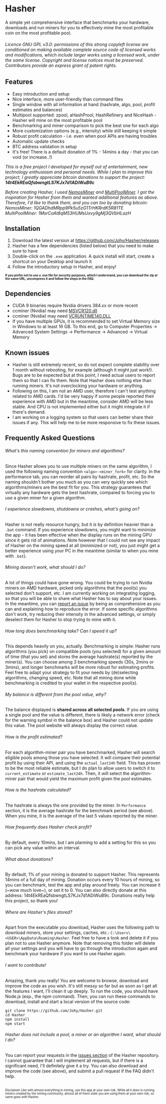 # Hasher
A simple yet comprehensive interface that benchmarks your hardware, downloads and run miners for you to effectively mine the most profitable coin on the most profitable pool.

###### Licence GNU GPL v3.0: permissions of this strong copyleft license are conditioned on making available complete source code of licensed works and modifications, which include larger works using a licensed work, under the same license. Copyright and license notices must be preserved. Contributors provide an express grant of patent rights.

## Features
* Easy introduction and setup
* Nice interface, more user-friendly than command files
* Single window with all information at hand (hashrate, algo, pool, profit estimates and balances)
* Multipool supported: zpool, aHashProol, HashRefinery and NiceHash - Hasher will mine on the most profitable pool
* Benchmarking and miner comparison to pick the best one for each algo
* More customization options (e.g., intensity) while still keeping it simple
* Robust profit calculation - i.e. even when pool APIs are having troubles
* Automatic update checks
* BTC address validation in setup
* It's free! There is a default donation of 1% - 14mins a day - that you can void (or increase..!)

*This is a free project I developed for myself out of entertainment, new technology enthusiasm and personal needs. While I plan to improve this project, I greatly appreciate bitcoin donations to support the project: **14t4EkREaQfsbwngtLS7KJx7d1ADiWuB9c***

*Before creating Hasher, I used [NemosMiner](https://github.com/nemosminer/NemosMiner-v2.3) and [MultiPoolMiner](https://github.com/MultiPoolMiner/MultiPoolMiner). I got the inspiration for Hasher from them and wanted additional features as above. Therefore, I'd like to thank them, and you can too by donating bitcoin:  
NemosMiner: 1QGADhdMRpp9Pk5u5zG1TrHKRrdK5R81TE  
MultiPoolMiner: 1MsrCoAt8qM53HUMsUxvy9gMj3QVbHLazH*


## Installation
1. Download the latest version at https://github.com/Johy/Hasher/releases
2. Hasher has a few dependencies (listed below) that you need to make sure to have
4. Double-click on the `.exe` application. A quick install will start, create a shortcut on your Desktop and launch it
5. Follow the introductory setup in Hasher, and enjoy!

<sup><sub>**If you prefer not to use a .exe file for security purposes, which I understand, you can download the zip at the same URL, uncompress it and follow the steps in the FAQ.**</sub></sup>

## Dependencies
* CUDA 9 binaries require Nvidia drivers 384.xx or more recent
* ccminer (Nvidia) may need [MSVCR120.dll](https://www.microsoft.com/en-gb/download/details.aspx?id=40784)
* ccminer (Nvidia) may need [VCRUNTIME140.DLL](https://www.microsoft.com/en-us/download/details.aspx?id=48145)
* If you have multiple GPUs, it is recommended to set Virtual Memory size in Windows to at least 16 GB. To this end, go to Computer Properties -> Advanced System Settings -> Performance -> Advanced -> Virtual Memory

## Known issues
* Hasher is still extremely recent, so do not expect complete stability over 1 month without rebooting, for example (although it might just work!). Bugs are to be expected but at this point, I need actual users to report them so that I can fix them. Note that Hasher does nothing else than running miners. It's not overclocking your hardware or anything.
* Following on this, I am not an AMD user, therefore I can't test anything related to AMD cards. I'd be very happy if some people reported their experience with AMD but in the meantime, consider AMD will be less stable. And CPU is not implemented either but it might integrate it if there's demand.
* I am working on a logging system so that users can better share their issues if any. This will help me to be more responsive to fix these issues.

## Frequently Asked Questions
###### What's this naming convention for miners and algorithms?
Since Hasher allows you to use multiple miners on the same algorithm, I used the following naming convention `<algo>-<miner_fork>` for clarity. In the performance tab, you can reorder all pairs by hashrate, profit, etc. So the naming shouldn't bother you much as you can very quickly see which algorithms/miners are the best fit for you. This strategy guarantees that virtually any hardware gets the best hashrate, compared to forcing you to use a given miner for a given algorithm.

###### I experience slowdowns, shutdowns or crashes, what's going on?
Hasher is not really resource hungry, but it _is_ by definition heavier than a `.bat` command. If you experience slowdowns, you might want to minimize the app - it has been effective when the display runs on the mining GPU since it gets rid of animations. Note however that I could not see any impact of Hasher on the mining speed at all (minimized or not), you just might get a better experience using your PC in the meantime (similar to when you mine with `.bat`).

###### Mining doesn't work, what should I do?
A lot of things could have gone wrong. You could be trying to run Nvidia miners on AMD hardware, picked only algorithms that the pool(s) you selected don't support, etc. I am currently working on integrating logging, so that you will be able to share what Hasher has to say about your issues. In the meantime, you can [report an issue](https://github.com/Johy/Hasher/issues) by being as comprehensive as you can and explaining how to reproduce the error. If some specific algorithms don't work, try reducing their intensity in the advanced settings, or simply deselect them for Hasher to stop trying to mine with it.

###### How long does benchmarking take? Can I speed it up?
This depends heavily on you, actually. Benchmarking is simple: Hasher runs algorithms (you pick) on compatible pools (you selected) for a given amount of time (that you set) and stores the average hashrate(s) reported by the miner(s). You can choose among 3 benchmarking speeds (30s, 2mins or 3mins), and longer benchmarks will be more robust for estimating profits. Feel free to adapt your strategy to fit your needs by (de)selecting algorithms, changing speed, etc. Note that all mining done while benchmarking is credited to your wallet in the respective pool(s).

###### My balance is different from the pool value, why?
The balance displayed is **shared across all selected pools**. If you are using a single pool and the value is different, there is likely a network error (check for the warning symbol in the balance box) and Hasher could not update this value. The pool website will always display the correct value.

###### How is the profit estimated?
For each algorithm-miner pair you have benchmarked, Hasher will search eligible pools among those you have selected. It will compare their potential profit by using their API, and using the `actual_last24h` field. This has proven to be the most reliable estimate, but I do plan to allow users to switch it to `current_estimate` or `estimate_last24h`. Then, it will select the algorithm-miner pair that would yield the maximum profit given the pool estimates.

###### How is the hashrate calculated?
The hashrate is always the one provided by the miner. In `Performance` section, it is the average hashrate for the benchmark period (see above). When you mine, it is the average of the last 5 values reported by the miner.

###### How frequently does Hasher check profit?
By default, every 10mins, but I am planning to add a setting for this so you can pick any value within an interval.

###### What about donations?
By default, 1% of your mining is donated to support Hasher. This represents 14mins of a full day of mining. Donation occurs every 10 hours of mining, so you can benchmark, test the app and play around freely. You can increase it (~wow much love~), or set it to 0. You can also directly donate at this address: 14t4EkREaQfsbwngtLS7KJx7d1ADiWuB9c. Donations really help this project, so thank you!

###### Where are Hasher's files stored?
Apart from the executable you download, Hasher uses the following path to download miners, store your settings, caches, etc.: ```C:\Users\<USER>\AppData\Roaming\Hasher```. Feel free to have a look and delete it if you plan not to use Hasher anymore. Note that removing this folder will delete all your settings and you will have to go through the introduction again and benchmark your hardware if you want to use Hasher again.

###### I want to contribute!
Amazing, thank you really! You are welcome to browse, download and improve the code as you wish. It's still messy so far but as soon as I get all the features I want, I'll clean it up deeply. To run the code, you should have Node.js (esp., the npm command). Then, you can run these commands to download, install and start a local version of the source code:
```
git clone https://github.com/Johy/Hasher.git
cd Hasher
npm install
npm start
```

###### Hasher does not include a pool, a miner or an algorithm I want, what should I do?
You can report your requests in the [issues section](https://github.com/Johy/Hasher/issues) of the Hasher repository. I cannot guarantee that I will implement all requests, but if there is a significant need, I'll definitely give it a try. You can also download and improve the code (see above), and submit a pull request if the FAQ didn't help.

<br>
<sub><sup>Disclaimer  
Like with almost everything in mining, use this app at your own risk. While all it does is running miners created by the mining community, almost all of them state you are using them at your own risk, so same goes with Hasher.</sup></sub>
